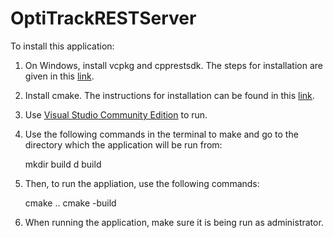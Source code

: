 # OptiTrackRESTServer

To install this application:

1. On Windows, install vcpkg and cpprestsdk. The steps for installation are given in this [link](https://github.com/Microsoft/cpprestsdk/wiki/Getting-Started-Tutorial). 

2. Install cmake. The instructions for installation can be found in this [link](https://cmake.org/download/).

3. Use [Visual Studio Community Edition](https://visualstudio.microsoft.com/vs/community/) to run. 

4. Use the following commands in the terminal to make and go to the directory which the application will be run from:
    
    mkdir build
    d build

5. Then, to run the appliation, use the following commands:

    cmake ..
    cmake -build

6. When running the application, make sure it is being run as administrator.


